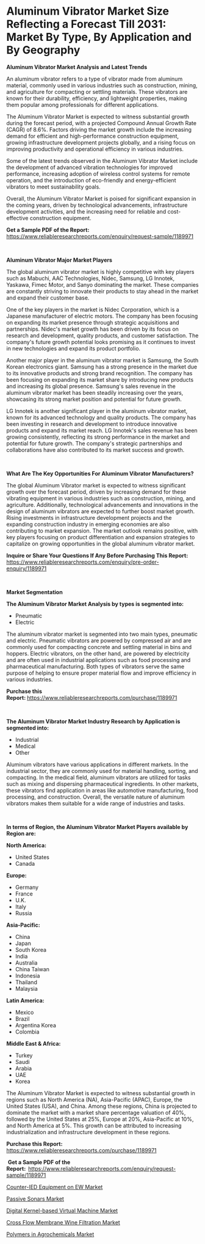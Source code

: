 <p><h1>Aluminum Vibrator Market Size Reflecting a Forecast Till 2031: Market By Type, By Application and By Geography</h1></p><p><strong>Aluminum Vibrator Market Analysis and Latest Trends</strong></p>
<p><p>An aluminum vibrator refers to a type of vibrator made from aluminum material, commonly used in various industries such as construction, mining, and agriculture for compacting or settling materials. These vibrators are known for their durability, efficiency, and lightweight properties, making them popular among professionals for different applications.</p><p>The Aluminum Vibrator Market is expected to witness substantial growth during the forecast period, with a projected Compound Annual Growth Rate (CAGR) of 8.6%. Factors driving the market growth include the increasing demand for efficient and high-performance construction equipment, growing infrastructure development projects globally, and a rising focus on improving productivity and operational efficiency in various industries.</p><p>Some of the latest trends observed in the Aluminum Vibrator Market include the development of advanced vibration technologies for improved performance, increasing adoption of wireless control systems for remote operation, and the introduction of eco-friendly and energy-efficient vibrators to meet sustainability goals.</p><p>Overall, the Aluminum Vibrator Market is poised for significant expansion in the coming years, driven by technological advancements, infrastructure development activities, and the increasing need for reliable and cost-effective construction equipment.</p></p>
<p><strong>Get a Sample PDF of the Report:&nbsp;</strong> <a href="https://www.reliableresearchreports.com/enquiry/request-sample/1189971">https://www.reliableresearchreports.com/enquiry/request-sample/1189971</a></p>
<p>&nbsp;</p>
<p><strong>Aluminum Vibrator Major Market Players</strong></p>
<p><p>The global aluminum vibrator market is highly competitive with key players such as Mabuchi, AAC Technologies, Nidec, Samsung, LG Innotek, Yaskawa, Fimec Motor, and Sanyo dominating the market. These companies are constantly striving to innovate their products to stay ahead in the market and expand their customer base.</p><p>One of the key players in the market is Nidec Corporation, which is a Japanese manufacturer of electric motors. The company has been focusing on expanding its market presence through strategic acquisitions and partnerships. Nidec's market growth has been driven by its focus on research and development, quality products, and customer satisfaction. The company's future growth potential looks promising as it continues to invest in new technologies and expand its product portfolio.</p><p>Another major player in the aluminum vibrator market is Samsung, the South Korean electronics giant. Samsung has a strong presence in the market due to its innovative products and strong brand recognition. The company has been focusing on expanding its market share by introducing new products and increasing its global presence. Samsung's sales revenue in the aluminum vibrator market has been steadily increasing over the years, showcasing its strong market position and potential for future growth.</p><p>LG Innotek is another significant player in the aluminum vibrator market, known for its advanced technology and quality products. The company has been investing in research and development to introduce innovative products and expand its market reach. LG Innotek's sales revenue has been growing consistently, reflecting its strong performance in the market and potential for future growth. The company's strategic partnerships and collaborations have also contributed to its market success and growth.</p></p>
<p>&nbsp;</p>
<p><strong>What Are The Key Opportunities For Aluminum Vibrator Manufacturers?</strong></p>
<p><p>The global Aluminum Vibrator market is expected to witness significant growth over the forecast period, driven by increasing demand for these vibrating equipment in various industries such as construction, mining, and agriculture. Additionally, technological advancements and innovations in the design of aluminum vibrators are expected to further boost market growth. Rising investments in infrastructure development projects and the expanding construction industry in emerging economies are also contributing to market expansion. The market outlook remains positive, with key players focusing on product differentiation and expansion strategies to capitalize on growing opportunities in the global aluminum vibrator market.</p></p>
<p><strong>Inquire or Share Your Questions If Any Before Purchasing This Report:</strong> <a href="https://www.reliableresearchreports.com/enquiry/pre-order-enquiry/1189971">https://www.reliableresearchreports.com/enquiry/pre-order-enquiry/1189971</a></p>
<p>&nbsp;</p>
<p><strong>Market Segmentation</strong></p>
<p><strong>The Aluminum Vibrator Market Analysis by types is segmented into:</strong></p>
<p><ul><li>Pneumatic</li><li>Electric</li></ul></p>
<p><p>The aluminum vibrator market is segmented into two main types, pneumatic and electric. Pneumatic vibrators are powered by compressed air and are commonly used for compacting concrete and settling material in bins and hoppers. Electric vibrators, on the other hand, are powered by electricity and are often used in industrial applications such as food processing and pharmaceutical manufacturing. Both types of vibrators serve the same purpose of helping to ensure proper material flow and improve efficiency in various industries.</p></p>
<p><strong>Purchase this Report:&nbsp;</strong><a href="https://www.reliableresearchreports.com/purchase/1189971">https://www.reliableresearchreports.com/purchase/1189971</a></p>
<p>&nbsp;</p>
<p><strong>The Aluminum Vibrator Market Industry Research by Application is segmented into:</strong></p>
<p><ul><li>Industrial</li><li>Medical</li><li>Other</li></ul></p>
<p><p>Aluminum vibrators have various applications in different markets. In the industrial sector, they are commonly used for material handling, sorting, and compacting. In the medical field, aluminum vibrators are utilized for tasks such as mixing and dispersing pharmaceutical ingredients. In other markets, these vibrators find application in areas like automotive manufacturing, food processing, and construction. Overall, the versatile nature of aluminum vibrators makes them suitable for a wide range of industries and tasks.</p></p>
<p>&nbsp;</p>
<p><strong>In terms of Region, the Aluminum Vibrator Market Players available by Region are:</strong></p>
<p>
    <p> <strong> North America: </strong>
        <ul>
            <li>United States</li>
            <li>Canada</li>
        </ul>
        </p> 
    <p> <strong> Europe: </strong>
        <ul>
            <li>Germany</li>
            <li>France</li>
            <li>U.K.</li>
            <li>Italy</li>
            <li>Russia</li>
        </ul>
        </p> 
    <p> <strong> Asia-Pacific: </strong>
        <ul>
            <li>China</li>
            <li>Japan</li>
            <li>South Korea</li>
            <li>India</li>
            <li>Australia</li>
            <li>China Taiwan</li>
            <li>Indonesia</li>
            <li>Thailand</li>
            <li>Malaysia</li>
        </ul>
        </p> 
    <p> <strong> Latin America: </strong>
        <ul>
            <li>Mexico</li>
            <li>Brazil</li>
            <li>Argentina Korea</li>
            <li>Colombia</li>
        </ul>
        </p> 
    <p> <strong> Middle East & Africa: </strong>
        <ul>
            <li>Turkey</li>
            <li>Saudi</li>
            <li>Arabia</li>
            <li>UAE</li>
            <li>Korea</li>
        </ul>
    </p>
    </p>
<p><p>The Aluminum Vibrator Market is expected to witness substantial growth in regions such as North America (NA), Asia-Pacific (APAC), Europe, the United States (USA), and China. Among these regions, China is projected to dominate the market with a market share percentage valuation of 40%, followed by the United States at 25%, Europe at 20%, Asia-Pacific at 10%, and North America at 5%. This growth can be attributed to increasing industrialization and infrastructure development in these regions.</p></p>
<p><strong>Purchase this Report: </strong><a href="https://www.reliableresearchreports.com/purchase/1189971">https://www.reliableresearchreports.com/purchase/1189971</a></p>
<p>&nbsp;<strong>Get a Sample PDF of the Report:&nbsp;&nbsp;</strong><a href="https://www.reliableresearchreports.com/enquiry/request-sample/1189971">https://www.reliableresearchreports.com/enquiry/request-sample/1189971</a></p>
<p><strong></strong></p>
<p><p><a href="https://view.publitas.com/reportprime-1/counter-ied-equipment-on-ew-market-centers-on-aspects-such-as-market-growth-market-share-market-opportunity-and-projected-forecasts-spanning-from-2024-to-2031/">Counter-IED Equipment on EW Market</a></p><p><a href="https://full-wildebeest-80b.notion.site/Passive-Sonars-Market-Size-Focuses-on-Market-Dynamics-In-Depth-Analysis-and-Future-Projections-of-i-422c9274659446ac9fdea971bf5aae18">Passive Sonars Market</a></p><p><a href="https://flame-sidecar-702.notion.site/Digital-Kernel-based-Virtual-Machine-Market-Size-and-Growth-Market-Segmentation-Regional-and-Count-1d34fd2963254cd0abda2ca54d5629a4">Digital Kernel-based Virtual Machine Market</a></p><p><a href="https://pretty-mail-caf.notion.site/Cross-Flow-Membrane-Wine-Filtration-Market-Challenges-Opportunities-and-Growth-Drivers-and-Major--24addd241ac0464a880a78575b0c5a11">Cross Flow Membrane Wine Filtration Market</a></p><p><a href="https://view.publitas.com/reportprime-1/polymers-in-agrochemicals-market-challenges-opportunities-and-growth-drivers-and-major-market-players-forecasted-for-period-from-2024-2031/">Polymers in Agrochemicals Market</a></p></p>